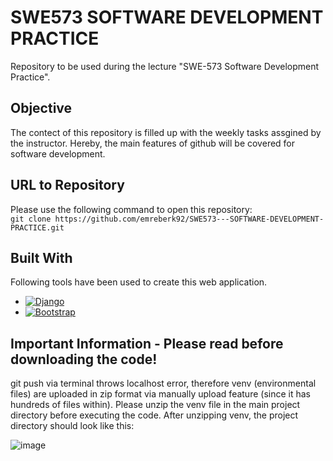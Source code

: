 # SWE573 SOFTWARE DEVELOPMENT PRACTICE 
Repository to be used during the lecture "SWE-573 Software Development Practice".
## Objective
The contect of this repository is filled up with the weekly tasks assgined by the instructor. Hereby, the main features of github will be covered for software development. 
## URL to Repository 
Please use the following command to open this repository: <br/>
`git clone https://github.com/emreberk92/SWE573---SOFTWARE-DEVELOPMENT-PRACTICE.git`

<!-- ABOUT THE PROJECT -->

## Built With

Following tools have been used to create this web application.

- [![Django][django-image]][django-url]
- [![Bootstrap][bootstrap-image]][bootstrap-url]

[django-image]: https://img.shields.io/badge/Django-20232A?style=for-the-badge&logo=react&logoColor=61DAFB
[django-url]: https://www.djangoproject.com/
[bootstrap-image]: https://img.shields.io/badge/Bootstrap-563D7C?style=for-the-badge&logo=bootstrap&logoColor=white
[bootstrap-url]: https://getbootstrap.com

## Important Information - Please read before downloading the code!

git push via terminal throws localhost error, therefore venv (environmental files) are uploaded in zip format via manually upload feature (since it has hundreds of files within). Please unzip the venv file in the main project directory before executing the code. After unzipping venv, the project directory should look like this:

![image](https://user-images.githubusercontent.com/115401843/209671299-7da17bba-f363-4c37-ba73-8812fd82a9eb.png)

